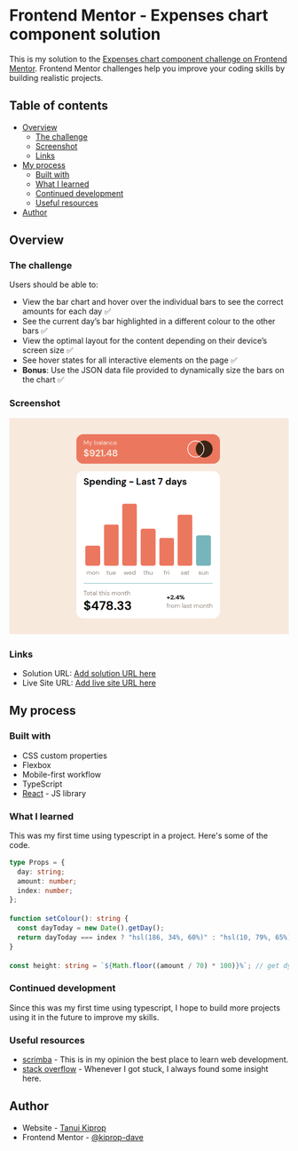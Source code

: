 # Frontend Mentor - Expenses chart component solution

This is my solution to the [Expenses chart component challenge on Frontend Mentor](https://www.frontendmentor.io/challenges/expenses-chart-component-e7yJBUdjwt). Frontend Mentor challenges help you improve your coding skills by building realistic projects.

## Table of contents

- [Overview](#overview)
  - [The challenge](#the-challenge)
  - [Screenshot](#screenshot)
  - [Links](#links)
- [My process](#my-process)
  - [Built with](#built-with)
  - [What I learned](#what-i-learned)
  - [Continued development](#continued-development)
  - [Useful resources](#useful-resources)
- [Author](#author)

## Overview

### The challenge

Users should be able to:

- View the bar chart and hover over the individual bars to see the correct amounts for each day ✅
- See the current day’s bar highlighted in a different colour to the other bars ✅
- View the optimal layout for the content depending on their device’s screen size ✅
- See hover states for all interactive elements on the page ✅
- **Bonus**: Use the JSON data file provided to dynamically size the bars on the chart ✅

### Screenshot

![](/public//expenses-chart.png)

### Links

- Solution URL: [Add solution URL here](https://your-solution-url.com)
- Live Site URL: [Add live site URL here](https://your-live-site-url.com)

## My process

### Built with

- CSS custom properties
- Flexbox
- Mobile-first workflow
- TypeScript
- [React](https://reactjs.org/) - JS library

### What I learned

This was my first time using typescript in a project. Here's some of the code.

```ts
type Props = {
  day: string;
  amount: number;
  index: number;
};

function setColour(): string {
  const dayToday = new Date().getDay();
  return dayToday === index ? "hsl(186, 34%, 60%)" : "hsl(10, 79%, 65%)";
}

const height: string = `${Math.floor((amount / 70) * 100)}%`; // get dynamic heights in percentage
```

### Continued development

Since this was my first time using typescript, I hope to build more projects using it in the future to improve my skills.

### Useful resources

- [scrimba](https://www.scrimba.com) - This is in my opinion the best place to learn web development.
- [stack overflow](https://stackoverflow.com/) - Whenever I got stuck, I always found some insight here.

## Author

- Website - [Tanui Kiprop](https://www.tanuikiprop.gq)
- Frontend Mentor - [@kiprop-dave](https://www.frontendmentor.io/profile/kiprop-dave)
